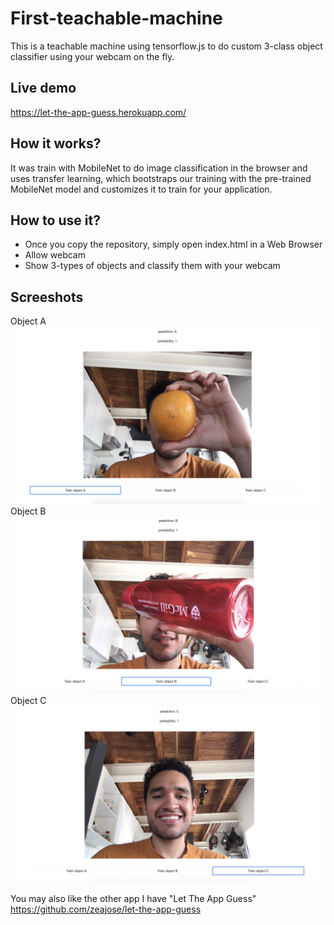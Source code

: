 # First-teachable-machine
This is a teachable machine using tensorflow.js to do custom 3-class object classifier using your webcam on the fly.

## Live demo

https://let-the-app-guess.herokuapp.com/

## How it works?

It was train with MobileNet to do image classification in the browser and uses transfer learning, which bootstraps our training with the pre-trained MobileNet model and customizes it to train for your application.


## How to use it?

- Once you copy the repository, simply open index.html in a Web Browser 
- Allow webcam
- Show 3-types of objects and classify them with your webcam


## Screeshots

<div>
  Object A 
  <img src="public/object_a.png" />
  <br>
  Object B 
  <img src="public/object_b.png" />
  <br>
  Object C 
  <img src="public/object_c.png" />
<div/>

You may also like the other app I have "Let The App Guess" 
https://github.com/zeajose/let-the-app-guess
